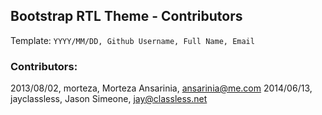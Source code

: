 ## Bootstrap RTL Theme - Contributors


Template:
`YYYY/MM/DD, Github Username, Full Name, Email`

### Contributors:

2013/08/02, morteza, Morteza Ansarinia, ansarinia@me.com
2014/06/13, jayclassless, Jason Simeone, jay@classless.net


